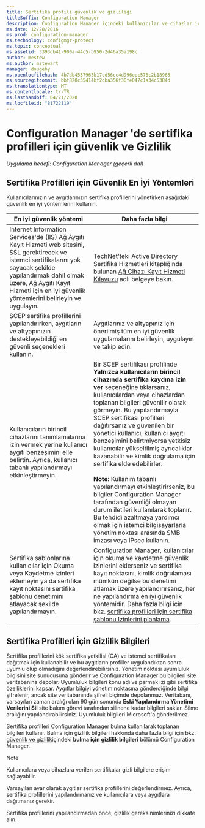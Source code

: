 ```yaml
---
title: Sertifika profili güvenlik ve gizliliği
titleSuffix: Configuration Manager
description: Configuration Manager içindeki kullanıcılar ve cihazlar için sertifika profillerini yönetmeye yönelik en iyi güvenlik yöntemleri hakkında bilgi edinin.
ms.date: 12/28/2016
ms.prod: configuration-manager
ms.technology: configmgr-protect
ms.topic: conceptual
ms.assetid: 3393db41-900a-44c5-b950-2d46a35a198c
author: mestew
ms.author: mstewart
manager: dougeby
ms.openlocfilehash: 4b7db4537965b17cd56cc4d996eec576c2b18965
ms.sourcegitcommit: bbf820c35414bf2cba356f30fe047c1a34c5384d
ms.translationtype: MT
ms.contentlocale: tr-TR
ms.lasthandoff: 04/21/2020
ms.locfileid: "81722119"
---
```

# <a name="security-and-privacy-for-certificate-profiles-in-configuration-manager"></a>Configuration Manager 'de sertifika profilleri için güvenlik ve Gizlilik

*Uygulama hedefi: Configuration Manager (geçerli dal)*


##  <a name="security-best-practices-for-certificate-profiles"></a>Sertifika Profilleri için Güvenlik En İyi Yöntemleri  
 Kullanıcılarınızın ve aygıtlarınızın sertifika profillerini yönetirken aşağıdaki güvenlik en iyi yöntemlerini kullanın.  

|En iyi güvenlik yöntemi|Daha fazla bilgi|  
|----------------------------|----------------------|  
|Internet Information Services'de (IIS) Ağ Aygıtı Kayıt Hizmeti web sitesini, SSL gerektirecek ve istemci sertifikalarını yok sayacak şekilde yapılandırmak dahil olmak üzere, Ağ Aygıtı Kayıt Hizmeti için en iyi güvenlik yöntemlerini belirleyin ve uygulayın.|TechNet’teki Active Directory Sertifika Hizmetleri kitaplığında bulunan [Ağ Cihazı Kayıt Hizmeti Kılavuzu](https://go.microsoft.com/fwlink/p/?LinkId=309016) adlı belgeye bakın.|  
|SCEP sertifika profillerini yapılandırırken, aygıtların ve altyapınızın destekleyebildiği en güvenli seçenekleri kullanın.|Aygıtlarınız ve altyapınız için önerilmiş tüm en iyi güvenlik uygulamalarını belirleyin, uygulayın ve takip edin.|  
|Kullanıcıların birincil cihazlarını tanımlamalarına izin vermek yerine kullanıcı aygıtı benzeşimini elle belirtin. Ayrıca, kullanıcı tabanlı yapılandırmayı etkinleştirmeyin.|Bir SCEP sertifikası profilinde **Yalnızca kullanıcıların birincil cihazında sertifika kaydına izin ver** seçeneğine tıklarsanız, kullanıcılardan veya cihazlardan toplanan bilgileri güvenilir olarak görmeyin. Bu yapılandırmayla SCEP sertifikası profilleri dağıtırsanız ve güvenilen bir yönetici kullanıcı, kullanıcı aygıtı benzeşimini belirtmiyorsa yetkisiz kullanıcılar yükseltilmiş ayrıcalıklar kazanabilir ve kimlik doğrulama için sertifika elde edebilirler.<br /><br /> **Note:** Kullanım tabanlı yapılandırmayı etkinleştirirseniz, bu bilgiler Configuration Manager tarafından güvenliği olmayan durum iletileri kullanılarak toplanır. Bu tehdidi azaltmaya yardımcı olmak için istemci bilgisayarlarla yönetim noktası arasında SMB imzası veya IPsec kullanın.|  
|Sertifika şablonlarına kullanıcılar için Okuma veya Kaydetme izinleri eklemeyin ya da sertifika kayıt noktasını sertifika şablonu denetimini atlayacak şekilde yapılandırmayın.|Configuration Manager, kullanıcılar için okuma ve kaydetme güvenlik izinlerini eklerseniz ve sertifika kayıt noktasını, kimlik doğrulaması mümkün değilse bu denetimi atlamak üzere yapılandırırsanız, her ne yapılandırma en iyi güvenlik yöntemidir. Daha fazla bilgi için bkz. [sertifika profilleri için sertifika şablonu Izinlerini planlama](../../protect/plan-design/planning-for-certificate-template-permissions.md).|  

## <a name="privacy-information-for-certificate-profiles"></a>Sertifika Profilleri İçin Gizlilik Bilgileri  
 Sertifika profillerini kök sertifika yetkilisi (CA) ve istemci sertifikaları dağıtmak için kullanabilir ve bu aygıtların profiller uygulandıktan sonra uyumlu olup olmadığını değerlendirebilirsiniz. Yönetim noktası uyumluluk bilgisini site sunucusuna gönderir ve Configuration Manager bu bilgileri site veritabanına depolar. Uyumluluk bilgileri konu adı ve parmak izi gibi sertifika özelliklerini kapsar. Aygıtlar bilgiyi yönetim noktasına gönderdiğinde bilgi şifrelenir, ancak site veritabanında şifreli biçimde depolanmaz. Veritabanı, varsayılan zaman aralığı olan 90 gün sonunda **Eski Yapılandırma Yönetimi Verilerini Sil** site bakım görevi tarafından silinene kadar bilgileri saklar. Silme aralığını yapılandırabilirsiniz. Uyumluluk bilgileri Microsoft'a gönderilmez.  

 Sertifika profilleri Configuration Manager bulma kullanılarak toplanan bilgileri kullanır. Bulma için gizlilik bilgileri hakkında daha fazla bilgi için bkz. [güvenlik ve gizlilik](../../core/plan-design/security/security-and-privacy.md)içindeki **bulma için gizlilik bilgileri** bölümü Configuration Manager.  

> [!NOTE]  
>  Kullanıcılara veya cihazlara verilen sertifikalar gizli bilgilere erişim sağlayabilir.  

 Varsayılan ayar olarak aygıtlar sertifika profillerini değerlendirmez. Ayrıca, sertifika profillerini yapılandırmanız ve kullanıcılara veya aygıtlara dağıtmanız gerekir.  

 Sertifika profillerini yapılandırmadan önce, gizlilik gereksinimlerinizi dikkate alın.  
